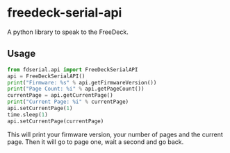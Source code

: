 # freedeck-serial-api

A python library to speak to the FreeDeck.

## Usage

```python
from fdserial.api import FreeDeckSerialAPI
api = FreeDeckSerialAPI()
print("Firmware: %s" % api.getFirmwareVersion())
print("Page Count: %i" % api.getPageCount())
currentPage = api.getCurrentPage()
print("Current Page: %i" % currentPage)
api.setCurrentPage(1)
time.sleep(1)
api.setCurrentPage(currentPage)
```

This will print your firmware version, your number of pages and the current page.
Then it will go to page one, wait a second and go back.
